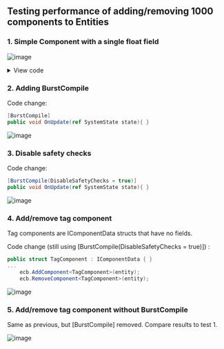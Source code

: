 ## Testing performance of adding/removing 1000 components to Entities

### 1. Simple Component with a single float field

![image](https://github.com/azarg/unity-learnings/assets/6077141/c6aa0775-ec79-4c97-a297-eae6088e5e37)


<details>
<summary>View code</summary>

```csharp
namespace Assets.Scripts.Systems
{
    public struct TestComponent : IComponentData { }
    public struct FloatComponent : IComponentData { public float Value; }

    public partial struct TestSystem : ISystem
    {
        static readonly ProfilerMarker __marker = new ProfilerMarker("MyMarker.AddRemoveComponent");

        public void OnCreate(ref SystemState state) {
            for (int i = 0; i < 1000; i++) {
                var entity = state.EntityManager.CreateEntity();
                state.EntityManager.AddComponent<TestComponent>(entity);
            }
        }

        public void OnUpdate(ref SystemState state) {
            __marker.Begin();
            var ecb = new EntityCommandBuffer(Allocator.Temp);
            foreach(var (_, entity) in SystemAPI.Query<TestComponent>().WithEntityAccess()) {
                ecb.AddComponent(entity, new FloatComponent { Value = 0f });
                ecb.RemoveComponent<FloatComponent>(entity);
            }
            ecb.Playback(state.EntityManager);
            ecb.Dispose();
            __marker.End();
        }
    }
}
```
</details>

### 2. Adding BurstCompile

Code change:

```csharp
[BurstCompile]
public void OnUpdate(ref SystemState state){ }
```

![image](https://github.com/azarg/unity-learnings/assets/6077141/f518c898-d914-44e2-b6f8-7e83a29f503c)

### 3. Disable safety checks

Code change:

```csharp
[BurstCompile(DisableSafetyChecks = true)]
public void OnUpdate(ref SystemState state){ }
```

![image](https://github.com/azarg/unity-learnings/assets/6077141/c51987a6-439b-49ec-9917-eb1fedaa1a44)

### 4. Add/remove tag component

Tag components are IComponentData structs that have no fields.

Code change (still using [BurstCompile(DisableSafetyChecks = true)]) :

```csharp
public struct TagComponent : IComponentData { }
...
    ecb.AddComponent<TagComponent>(entity);
    ecb.RemoveComponent<TagComponent>(entity);
```

![image](https://github.com/azarg/unity-learnings/assets/6077141/13a630ae-9fde-4050-989d-f2896acc94d7)

### 5. Add/remove tag component without BurstCompile

Same as previous, but [BurstCompile] removed.  Compare results to test 1.

![image](https://github.com/azarg/unity-learnings/assets/6077141/22c4ecb3-8ae3-4ad3-8a5e-f6f5efa0f4ba)
